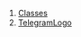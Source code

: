 

1. [Classes](file-___home_harshil_Desktop_open-source_palisadoes_talawa_lib_custom_painters_telegram_logo/#classes)
2. [TelegramLogo](file-___home_harshil_Desktop_open-source_palisadoes_talawa_lib_custom_painters_telegram_logo/TelegramLogo-class.html)

